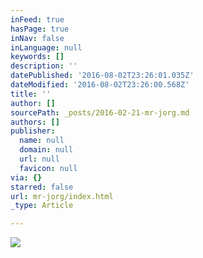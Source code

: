 ```yaml
---
inFeed: true
hasPage: true
inNav: false
inLanguage: null
keywords: []
description: ''
datePublished: '2016-08-02T23:26:01.035Z'
dateModified: '2016-08-02T23:26:00.568Z'
title: ''
author: []
sourcePath: _posts/2016-02-21-mr-jorg.md
authors: []
publisher:
  name: null
  domain: null
  url: null
  favicon: null
via: {}
starred: false
url: mr-jorg/index.html
_type: Article

---
```

![](https://the-grid-user-content.s3-us-west-2.amazonaws.com/926b2fd0-2fa0-45eb-aa27-f807245b7d0c.jpg)